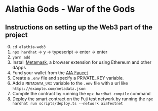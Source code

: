 # Alathia Gods - War of the Gods

## Instructions on setting up the Web3 part of the project
0. `cd alathia-web3`
1. `npx hardhat` -> y → typescript → enter → enter
2. `yarn add`
3. Install [Metamask](https://chrome.google.com/webstore/detail/metamask/nkbihfbeogaeaoehlefnkodbefgpgknn?hl=en), a browser extension for using Ethereum and other dApps
4. Fund your wallet from the [AIA Faucet](https://aia-faucet-testnet.aiachain.org/)
5. Create a `.env` file and specify a PRIVATE_KEY variable.
6. Add a `METADATA_URI` variable to the `.env` file with a url like `https://example.com/metadata.json`
7. Compile the contract by running the `npx hardhat compile` command
10. Deploy the smart contract on the Fuji test network by running the `npx hardhat run scripts/deploy.ts --network aiaTestnet`